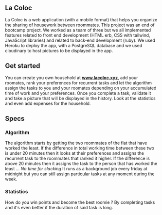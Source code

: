 ## La Coloc

La Coloc is a web application (with a mobile format) that helps you organize the sharing of housework between roommates.
This project was an end of bootcamp project. We worked as a team of three but we all implemented features related to front end development (HTML erb, CSS with tailwind, JavaScript libraries) and related to back-end development (ruby). We used Heroku to deploy the app, with a PostgreSQL database and we used cloudinary to host pictures to be displayed in the app.

## Get started

You can create you own household at **www.lacoloc.xyz**, add your roomates, rank your preferences for recurrent tasks and let the algorithm assign the tasks to you and your roomates depending on your accumulated time of work and your preferences. Once you complete a task, validate it and take a picture that will be displayed in the history. Look at the statistics and even add expenses for the household.

## Specs

### Algorithm

The algorithm starts by getting the two roommates of the flat that have worked the least. If the difference in total working time between these two is under 20 minutes then it looks at their preferences and assigns the recurrent task to the roommates that ranked it higher. If the difference is above 20 minutes then it assigns the task to the person that has worked the least ... *No time for slacking*
It runs as a background job every friday at midnight but you can still assign particular tasks at any moment during the week.

### Statistics

How do you win points and become the best roomie ?
By completing tasks and it's even better if the duration of said task is long.
